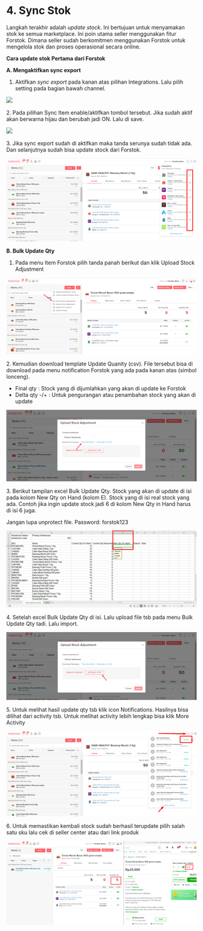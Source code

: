 # 4. Sync Stok

Langkah terakhir adalah _update stock_. Ini bertujuan untuk menyamakan stok ke semua marketplace. Ini poin utama seller menggunakan fitur Forstok. Dimana seller sudah berkomitmen menggunakan Forstok untuk mengelola stok dan proses operasional secara online.

**Cara update stok Pertama dari Forstok**

**A. Mengaktifkan sync export**

1. Aktifkan _sync export_ pada kanan atas pilihan Integrations. Lalu pilih setting pada bagian bawah channel.

![](https://s3.amazonaws.com/cdn.freshdesk.com/data/helpdesk/attachments/production/48062344507/original/4NXOQ9VACcSo4YDyaXKQKqN0iko\_Z6DPjw.png?1601635163)

2\. Pada pilihan Sync Item enable/aktifkan tombol tersebut. Jika sudah aktif akan berwarna hijau dan berubah jadi ON. Lalu di save.



![](https://s3.amazonaws.com/cdn.freshdesk.com/data/helpdesk/attachments/production/48062344504/original/\_5x\_v00ETAJc5g-LRdZVN3bBxjYDKszWPg.png?1601635162)

3\. Jika sync export sudah di aktifkan maka tanda serunya sudah tidak ada. Dan selanjutnya sudah bisa update stock dari Forstok.

![](<../../.gitbook/assets/image (152).png>)

**B. Bulk Update Qty**

1. Pada menu Item Forstok pilih tanda panah berikut dan klik Upload Stock Adjustment&#x20;

![](<../../.gitbook/assets/image (408).png>)

2\. Kemudian download template Update Quanity (csv). File tersebut bisa di download pada menu notification Forstok yang ada pada kanan atas (simbol lonceng).

* Final qty : Stock yang di dijumlahkan yang akan di update ke Forstok
* Delta qty -/+ : Untuk pengurangan atau penambahan stock yang akan di update

![](<../../.gitbook/assets/image (300).png>)

3\. Berikut tampilan excel Bulk Update Qty. Stock yang akan di update di isi pada kolom New Qty on Hand (kolom E). Stock yang di isi real stock yang ada. Contoh jika ingin update stock jadi 6 di kolom New Qty in Hand harus di isi 6 juga.

Jangan lupa unprotect file. Password: forstok123

![](<../../.gitbook/assets/image (183).png>)

4\. Setelah excel Bulk Update Qty di isi. Lalu upload file tsb pada menu Bulk Update Qty tadi. Lalu import.

![](<../../.gitbook/assets/image (299).png>)

5\. Untuk melihat hasil update qty tsb klik icon Notifications. Hasilnya bisa dilihat dari activity tsb. Untuk melihat activity lebih lengkap bisa klik More Activity

![](<../../.gitbook/assets/image (8).png>)

6\. Untuk memastikan kembali stock sudah berhasil terupdate pilih salah satu sku lalu cek di seller center atau dari link produk

![](<../../.gitbook/assets/image (407).png>)

